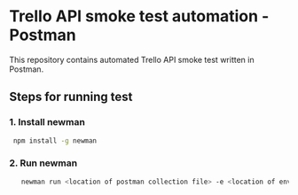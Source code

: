 # Trello API smoke test automation - Postman

This repository contains automated Trello API smoke test written in Postman.

## Steps for running test

### 1. Install newman
  ```sh
   npm install -g newman
   ```

### 2. Run newman 
```sh
   newman run <location of postman collection file> -e <location of environment file>
   ```
